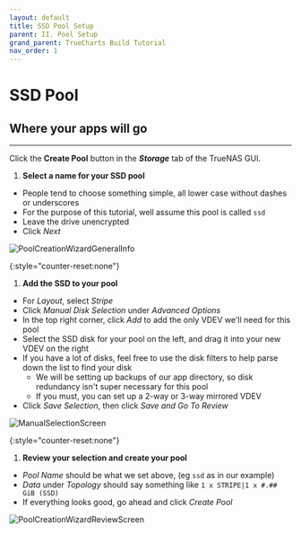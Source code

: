 ```yaml
---
layout: default
title: SSD Pool Setup
parent: II. Pool Setup
grand_parent: TrueCharts Build Tutorial
nav_order: 1
---
```


# SSD Pool 
## Where your apps will go

----

Click the **Create Pool** button in the ***Storage*** tab of the TrueNAS GUI.

1. **Select a name for your SSD pool**
- People tend to choose something simple, all lower case without dashes or underscores
- For the purpose of this tutorial, well assume this pool is called ```ssd```
- Leave the drive unencrypted
- Click *Next*

![PoolCreationWizardGeneralInfo](https://www.truenas.com/docs/images/SCALE/Storage/PoolCreationWizardGeneralInfo.png)

{:style="counter-reset:none"}
1. **Add the SSD to your pool**
- For *Layout*, select *Stripe*
- Click *Manual Disk Selection* under *Advanced Options* 
- In the top right corner, click *Add* to add the only VDEV we'll need for this pool
- Select the SSD disk for your pool on the left, and drag it into your new VDEV on the right
- If you have a lot of disks, feel free to use the disk filters to help parse down the list to find your disk
    - We will be setting up backups of our app directory, so disk redundancy isn't super necessary for this pool
    - If you must, you can set up a 2-way or 3-way mirrored VDEV
- Click *Save Selection*, then click *Save and Go To Review*
     
![ManualSelectionScreen](https://www.truenas.com/docs/images/SCALE/Storage/ManualSelectionScreen.png)

{:style="counter-reset:none"}
1. **Review your selection and create your pool**
- *Pool Name* should be what we set above, (eg ```ssd``` as in our example)
- *Data* under *Topology* should say something like ```1 x STRIPE|1 x #.## GiB (SSD)```
- If everything looks good, go ahead and click *Create Pool*

![PoolCreationWizardReviewScreen](https://www.truenas.com/docs/images/SCALE/Storage/PoolCreationWizardReviewScreen.png)
